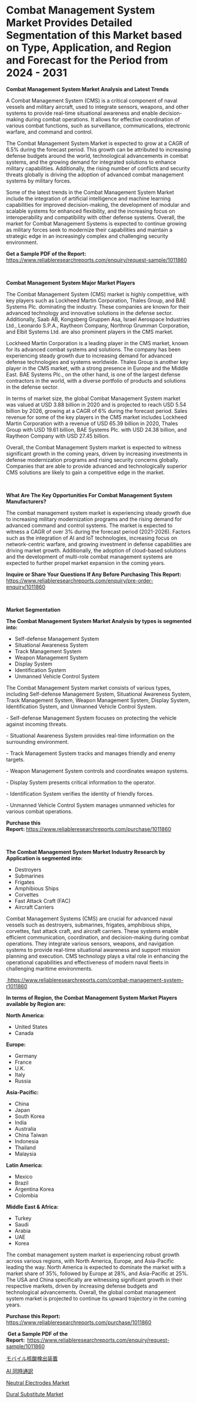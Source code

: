 <p><h1>Combat Management System Market Provides Detailed Segmentation of this Market based on Type, Application, and Region and Forecast for the Period from 2024 - 2031</h1></p><p><strong>Combat Management System Market Analysis and Latest Trends</strong></p>
<p><p>A Combat Management System (CMS) is a critical component of naval vessels and military aircraft, used to integrate sensors, weapons, and other systems to provide real-time situational awareness and enable decision-making during combat operations. It allows for effective coordination of various combat functions, such as surveillance, communications, electronic warfare, and command and control.</p><p>The Combat Management System Market is expected to grow at a CAGR of 6.5% during the forecast period. This growth can be attributed to increasing defense budgets around the world, technological advancements in combat systems, and the growing demand for integrated solutions to enhance military capabilities. Additionally, the rising number of conflicts and security threats globally is driving the adoption of advanced combat management systems by military forces.</p><p>Some of the latest trends in the Combat Management System Market include the integration of artificial intelligence and machine learning capabilities for improved decision-making, the development of modular and scalable systems for enhanced flexibility, and the increasing focus on interoperability and compatibility with other defense systems. Overall, the market for Combat Management Systems is expected to continue growing as military forces seek to modernize their capabilities and maintain a strategic edge in an increasingly complex and challenging security environment.</p></p>
<p><strong>Get a Sample PDF of the Report:&nbsp;</strong> <a href="https://www.reliableresearchreports.com/enquiry/request-sample/1011860">https://www.reliableresearchreports.com/enquiry/request-sample/1011860</a></p>
<p>&nbsp;</p>
<p><strong>Combat Management System Major Market Players</strong></p>
<p><p>The Combat Management System (CMS) market is highly competitive, with key players such as Lockheed Martin Corporation, Thales Group, and BAE Systems Plc. dominating the industry. These companies are known for their advanced technology and innovative solutions in the defense sector. Additionally, Saab AB, Kongsberg Gruppen Asa, Israel Aerospace Industries Ltd., Leonardo S.P.A., Raytheon Company, Northrop Grumman Corporation, and Elbit Systems Ltd. are also prominent players in the CMS market.</p><p>Lockheed Martin Corporation is a leading player in the CMS market, known for its advanced combat systems and solutions. The company has been experiencing steady growth due to increasing demand for advanced defense technologies and systems worldwide. Thales Group is another key player in the CMS market, with a strong presence in Europe and the Middle East. BAE Systems Plc., on the other hand, is one of the largest defense contractors in the world, with a diverse portfolio of products and solutions in the defense sector.</p><p>In terms of market size, the global Combat Management System market was valued at USD 3.88 billion in 2020 and is projected to reach USD 5.54 billion by 2026, growing at a CAGR of 6% during the forecast period. Sales revenue for some of the key players in the CMS market includes Lockheed Martin Corporation with a revenue of USD 65.39 billion in 2020, Thales Group with USD 19.61 billion, BAE Systems Plc. with USD 24.38 billion, and Raytheon Company with USD 27.45 billion.</p><p>Overall, the Combat Management System market is expected to witness significant growth in the coming years, driven by increasing investments in defense modernization programs and rising security concerns globally. Companies that are able to provide advanced and technologically superior CMS solutions are likely to gain a competitive edge in the market.</p></p>
<p>&nbsp;</p>
<p><strong>What Are The Key Opportunities For Combat Management System Manufacturers?</strong></p>
<p><p>The combat management system market is experiencing steady growth due to increasing military modernization programs and the rising demand for advanced command and control systems. The market is expected to witness a CAGR of over 3% during the forecast period (2021-2026). Factors such as the integration of AI and IoT technologies, increasing focus on network-centric warfare, and growing investment in defense capabilities are driving market growth. Additionally, the adoption of cloud-based solutions and the development of multi-role combat management systems are expected to further propel market expansion in the coming years.</p></p>
<p><strong>Inquire or Share Your Questions If Any Before Purchasing This Report:</strong> <a href="https://www.reliableresearchreports.com/enquiry/pre-order-enquiry/1011860">https://www.reliableresearchreports.com/enquiry/pre-order-enquiry/1011860</a></p>
<p>&nbsp;</p>
<p><strong>Market Segmentation</strong></p>
<p><strong>The Combat Management System Market Analysis by types is segmented into:</strong></p>
<p><ul><li>Self-defense Management System</li><li>Situational Awareness System</li><li>Track Management System</li><li>Weapon Management System</li><li>Display System</li><li>Identification System</li><li>Unmanned Vehicle Control System</li></ul></p>
<p><p>The Combat Management System market consists of various types, including Self-defense Management System, Situational Awareness System, Track Management System, Weapon Management System, Display System, Identification System, and Unmanned Vehicle Control System. </p><p>- Self-defense Management System focuses on protecting the vehicle against incoming threats. </p><p>- Situational Awareness System provides real-time information on the surrounding environment. </p><p>- Track Management System tracks and manages friendly and enemy targets. </p><p>- Weapon Management System controls and coordinates weapon systems. </p><p>- Display System presents critical information to the operator. </p><p>- Identification System verifies the identity of friendly forces. </p><p>- Unmanned Vehicle Control System manages unmanned vehicles for various combat operations.</p></p>
<p><strong>Purchase this Report:&nbsp;</strong><a href="https://www.reliableresearchreports.com/purchase/1011860">https://www.reliableresearchreports.com/purchase/1011860</a></p>
<p>&nbsp;</p>
<p><strong>The Combat Management System Market Industry Research by Application is segmented into:</strong></p>
<p><ul><li>Destroyers</li><li>Submarines</li><li>Frigates</li><li>Amphibious Ships</li><li>Corvettes</li><li>Fast Attack Craft (FAC)</li><li>Aircraft Carriers</li></ul></p>
<p><p>Combat Management Systems (CMS) are crucial for advanced naval vessels such as destroyers, submarines, frigates, amphibious ships, corvettes, fast attack craft, and aircraft carriers. These systems enable efficient communication, coordination, and decision-making during combat operations. They integrate various sensors, weapons, and navigation systems to provide real-time situational awareness and support mission planning and execution. CMS technology plays a vital role in enhancing the operational capabilities and effectiveness of modern naval fleets in challenging maritime environments.</p></p>
<p><a href="https://www.reliableresearchreports.com/combat-management-system-r1011860">&nbsp;https://www.reliableresearchreports.com/combat-management-system-r1011860</a></p>
<p><strong>In terms of Region, the Combat Management System Market Players available by Region are:</strong></p>
<p>
    <p> <strong> North America: </strong>
        <ul>
            <li>United States</li>
            <li>Canada</li>
        </ul>
        </p> 
    <p> <strong> Europe: </strong>
        <ul>
            <li>Germany</li>
            <li>France</li>
            <li>U.K.</li>
            <li>Italy</li>
            <li>Russia</li>
        </ul>
        </p> 
    <p> <strong> Asia-Pacific: </strong>
        <ul>
            <li>China</li>
            <li>Japan</li>
            <li>South Korea</li>
            <li>India</li>
            <li>Australia</li>
            <li>China Taiwan</li>
            <li>Indonesia</li>
            <li>Thailand</li>
            <li>Malaysia</li>
        </ul>
        </p> 
    <p> <strong> Latin America: </strong>
        <ul>
            <li>Mexico</li>
            <li>Brazil</li>
            <li>Argentina Korea</li>
            <li>Colombia</li>
        </ul>
        </p> 
    <p> <strong> Middle East & Africa: </strong>
        <ul>
            <li>Turkey</li>
            <li>Saudi</li>
            <li>Arabia</li>
            <li>UAE</li>
            <li>Korea</li>
        </ul>
    </p>
    </p>
<p><p>The combat management system market is experiencing robust growth across various regions, with North America, Europe, and Asia-Pacific leading the way. North America is expected to dominate the market with a market share of 35%, followed by Europe at 28%, and Asia-Pacific at 25%. The USA and China specifically are witnessing significant growth in their respective markets, driven by increasing defense budgets and technological advancements. Overall, the global combat management system market is projected to continue its upward trajectory in the coming years.</p></p>
<p><strong>Purchase this Report: </strong><a href="https://www.reliableresearchreports.com/purchase/1011860">https://www.reliableresearchreports.com/purchase/1011860</a></p>
<p>&nbsp;<strong>Get a Sample PDF of the Report:&nbsp;&nbsp;</strong><a href="https://www.reliableresearchreports.com/enquiry/request-sample/1011860">https://www.reliableresearchreports.com/enquiry/request-sample/1011860</a></p>
<p><strong></strong></p>
<p><p><a href="https://github.com/EstaSprer20231/Market-Research-Report-List-2/blob/main/4201103173785.md">モバイル核酸検出装置</a></p><p><a href="https://github.com/klon646/Market-Research-Report-List-2/blob/main/6897328173786.md">AI 同時通訳</a></p><p><a href="https://github.com/ashman753/Market-Research-Report-List-2/blob/main/neutral-electrodes-market.md">Neutral Electrodes Market</a></p><p><a href="https://github.com/LibbySpencer2018/Market-Research-Report-List-1/blob/main/dural-substitute-market.md">Dural Substitute Market</a></p></p>